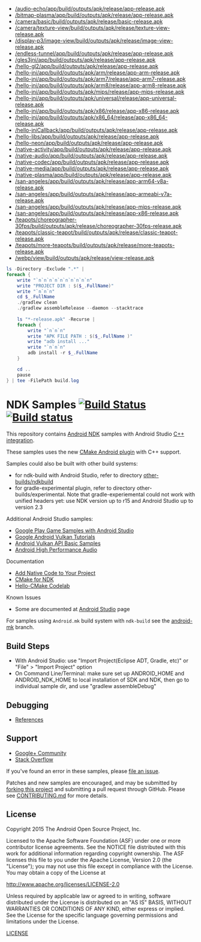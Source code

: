 - [/audio-echo/app/build/outputs/apk/release/app-release.apk](https://github.com/HyundongHwang/android-ndk/raw/master/audio-echo/app/build/outputs/apk/release/app-release.apk)
- [/bitmap-plasma/app/build/outputs/apk/release/app-release.apk](https://github.com/HyundongHwang/android-ndk/raw/master/bitmap-plasma/app/build/outputs/apk/release/app-release.apk)
- [/camera/basic/build/outputs/apk/release/basic-release.apk](https://github.com/HyundongHwang/android-ndk/raw/master/camera/basic/build/outputs/apk/release/basic-release.apk)
- [/camera/texture-view/build/outputs/apk/release/texture-view-release.apk](https://github.com/HyundongHwang/android-ndk/raw/master/camera/texture-view/build/outputs/apk/release/texture-view-release.apk)
- [/display-p3/image-view/build/outputs/apk/release/image-view-release.apk](https://github.com/HyundongHwang/android-ndk/raw/master/display-p3/image-view/build/outputs/apk/release/image-view-release.apk)
- [/endless-tunnel/app/build/outputs/apk/release/app-release.apk](https://github.com/HyundongHwang/android-ndk/raw/master/endless-tunnel/app/build/outputs/apk/release/app-release.apk)
- [/gles3jni/app/build/outputs/apk/release/app-release.apk](https://github.com/HyundongHwang/android-ndk/raw/master/gles3jni/app/build/outputs/apk/release/app-release.apk)
- [/hello-gl2/app/build/outputs/apk/release/app-release.apk](https://github.com/HyundongHwang/android-ndk/raw/master/hello-gl2/app/build/outputs/apk/release/app-release.apk)
- [/hello-jni/app/build/outputs/apk/arm/release/app-arm-release.apk](https://github.com/HyundongHwang/android-ndk/raw/master/hello-jni/app/build/outputs/apk/arm/release/app-arm-release.apk)
- [/hello-jni/app/build/outputs/apk/arm7/release/app-arm7-release.apk](https://github.com/HyundongHwang/android-ndk/raw/master/hello-jni/app/build/outputs/apk/arm7/release/app-arm7-release.apk)
- [/hello-jni/app/build/outputs/apk/arm8/release/app-arm8-release.apk](https://github.com/HyundongHwang/android-ndk/raw/master/hello-jni/app/build/outputs/apk/arm8/release/app-arm8-release.apk)
- [/hello-jni/app/build/outputs/apk/mips/release/app-mips-release.apk](https://github.com/HyundongHwang/android-ndk/raw/master/hello-jni/app/build/outputs/apk/mips/release/app-mips-release.apk)
- [/hello-jni/app/build/outputs/apk/universal/release/app-universal-release.apk](https://github.com/HyundongHwang/android-ndk/raw/master/hello-jni/app/build/outputs/apk/universal/release/app-universal-release.apk)
- [/hello-jni/app/build/outputs/apk/x86/release/app-x86-release.apk](https://github.com/HyundongHwang/android-ndk/raw/master/hello-jni/app/build/outputs/apk/x86/release/app-x86-release.apk)
- [/hello-jni/app/build/outputs/apk/x86_64/release/app-x86_64-release.apk](https://github.com/HyundongHwang/android-ndk/raw/master/hello-jni/app/build/outputs/apk/x86_64/release/app-x86_64-release.apk)
- [/hello-jniCallback/app/build/outputs/apk/release/app-release.apk](https://github.com/HyundongHwang/android-ndk/raw/master/hello-jniCallback/app/build/outputs/apk/release/app-release.apk)
- [/hello-libs/app/build/outputs/apk/release/app-release.apk](https://github.com/HyundongHwang/android-ndk/raw/master/hello-libs/app/build/outputs/apk/release/app-release.apk)
- [/hello-neon/app/build/outputs/apk/release/app-release.apk](https://github.com/HyundongHwang/android-ndk/raw/master/hello-neon/app/build/outputs/apk/release/app-release.apk)
- [/native-activity/app/build/outputs/apk/release/app-release.apk](https://github.com/HyundongHwang/android-ndk/raw/master/native-activity/app/build/outputs/apk/release/app-release.apk)
- [/native-audio/app/build/outputs/apk/release/app-release.apk](https://github.com/HyundongHwang/android-ndk/raw/master/native-audio/app/build/outputs/apk/release/app-release.apk)
- [/native-codec/app/build/outputs/apk/release/app-release.apk](https://github.com/HyundongHwang/android-ndk/raw/master/native-codec/app/build/outputs/apk/release/app-release.apk)
- [/native-media/app/build/outputs/apk/release/app-release.apk](https://github.com/HyundongHwang/android-ndk/raw/master/native-media/app/build/outputs/apk/release/app-release.apk)
- [/native-plasma/app/build/outputs/apk/release/app-release.apk](https://github.com/HyundongHwang/android-ndk/raw/master/native-plasma/app/build/outputs/apk/release/app-release.apk)
- [/san-angeles/app/build/outputs/apk/release/app-arm64-v8a-release.apk](https://github.com/HyundongHwang/android-ndk/raw/master/san-angeles/app/build/outputs/apk/release/app-arm64-v8a-release.apk)
- [/san-angeles/app/build/outputs/apk/release/app-armeabi-v7a-release.apk](https://github.com/HyundongHwang/android-ndk/raw/master/san-angeles/app/build/outputs/apk/release/app-armeabi-v7a-release.apk)
- [/san-angeles/app/build/outputs/apk/release/app-mips-release.apk](https://github.com/HyundongHwang/android-ndk/raw/master/san-angeles/app/build/outputs/apk/release/app-mips-release.apk)
- [/san-angeles/app/build/outputs/apk/release/app-x86-release.apk](https://github.com/HyundongHwang/android-ndk/raw/master/san-angeles/app/build/outputs/apk/release/app-x86-release.apk)
- [/teapots/choreographer-30fps/build/outputs/apk/release/choreographer-30fps-release.apk](https://github.com/HyundongHwang/android-ndk/raw/master/teapots/choreographer-30fps/build/outputs/apk/release/choreographer-30fps-release.apk)
- [/teapots/classic-teapot/build/outputs/apk/release/classic-teapot-release.apk](https://github.com/HyundongHwang/android-ndk/raw/master/teapots/classic-teapot/build/outputs/apk/release/classic-teapot-release.apk)
- [/teapots/more-teapots/build/outputs/apk/release/more-teapots-release.apk](https://github.com/HyundongHwang/android-ndk/raw/master/teapots/more-teapots/build/outputs/apk/release/more-teapots-release.apk)
- [/webp/view/build/outputs/apk/release/view-release.apk](https://github.com/HyundongHwang/android-ndk/raw/master/webp/view/build/outputs/apk/release/view-release.apk)


```powershell
ls -Directory -Exclude ".*" | 
foreach { 
	write "`n`n`n`n`n`n`n`n`n`n"
	write "PROJECT DIR : $($_.FullName)"
	write "`n`n`n"
	cd $_.FullName
	./gradlew clean
	./gradlew assembleRelease --daemon --stacktrace
	
	ls "*-release.apk" -Recurse | 
	foreach { 
		write "`n`n`n"
		write "APK FILE PATH : $($_.FullName )"
		write "adb install ..."
		write "`n`n`n"
		adb install -r $_.FullName 
	}

	cd ..
	pause
} | tee -FilePath build.log
```



NDK Samples [![Build Status](https://travis-ci.org/googlesamples/android-ndk.svg?branch=master)](https://travis-ci.org/googlesamples/android-ndk) [![Build status](https://ci.appveyor.com/api/projects/status/48tbtqwg4heytmnq?svg=true)](https://ci.appveyor.com/project/proppy/android-ndk)
===========

This repository contains [Android NDK][0] samples with Android Studio [C++ integration](https://www.youtube.com/watch?v=f7ihSQ44WO0&feature=youtu.be).

These samples uses the new [CMake Android plugin](https://developer.android.com/studio/projects/add-native-code.html) with C++ support.

Samples could also be built with other build systems:
- for ndk-build with Android Studio, refer to directory [other-builds/ndkbuild](https://github.com/googlesamples/android-ndk/tree/master/other-builds/ndkbuild)
- for gradle-experimental plugin, refer to directory other-builds/experimental. Note that gradle-experiemental could not work with unified headers yet: use NDK version up to r15 and Android Studio up to version 2.3

Additional Android Studio samples:    
- [Google Play Game Samples with Android Studio](https://github.com/playgameservices/cpp-android-basic-samples)
- [Google Android Vulkan Tutorials](https://github.com/googlesamples/android-vulkan-tutorials)
- [Android Vulkan API Basic Samples](https://github.com/googlesamples/vulkan-basic-samples)
- [Android High Performance Audio](https://github.com/googlesamples/android-audio-high-performance)	

Documentation
- [Add Native Code to Your Project](https://developer.android.com/studio/projects/add-native-code.html)
- [CMake for NDK](https://developer.android.com/ndk/guides/cmake.html)
- [Hello-CMake Codelab](https://codelabs.developers.google.com/codelabs/android-studio-cmake/index.html)

Known Issues
- Some are documented at [Android Studio](http://tools.android.com/knownissues) page

For samples using `Android.mk` build system with `ndk-build` see the [android-mk](https://github.com/googlesamples/android-ndk/tree/android-mk) branch.

Build Steps
----------
- With Android Studio: use "Import Project(Eclipse ADT, Gradle, etc)" or "File" > "Import Project" option
- On Command Line/Terminal:  make sure set up ANDROID_HOME and ANDROID_NDK_HOME to local installation of SDK and NDK, then go to individual sample dir, and use "gradlew assembleDebug"

Debugging
---------
- [References](REFERENCE.md)
 
Support
-------

- [Google+ Community](https://plus.google.com/communities/105153134372062985968)
- [Stack Overflow](http://stackoverflow.com/questions/tagged/android)

If you've found an error in these samples, please [file an issue](https://github.com/googlesamples/android-ndk/issues/new).

Patches and new samples are encouraged, and may be submitted by [forking this project](https://github.com/googlesamples/android-ndk/fork) and
submitting a pull request through GitHub. Please see [CONTRIBUTING.md](CONTRIBUTING.md) for more details.

License
-------

Copyright 2015 The Android Open Source Project, Inc.

Licensed to the Apache Software Foundation (ASF) under one or more contributor
license agreements.  See the NOTICE file distributed with this work for
additional information regarding copyright ownership.  The ASF licenses this
file to you under the Apache License, Version 2.0 (the "License"); you may not
use this file except in compliance with the License.  You may obtain a copy of
the License at

http://www.apache.org/licenses/LICENSE-2.0

Unless required by applicable law or agreed to in writing, software
distributed under the License is distributed on an "AS IS" BASIS, WITHOUT
WARRANTIES OR CONDITIONS OF ANY KIND, either express or implied.  See the
License for the specific language governing permissions and limitations under
the License.

[LICENSE](LICENSE)

[0]: https://developer.android.com/ndk
